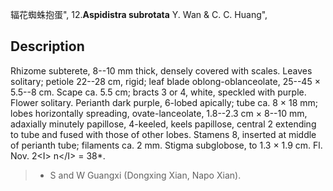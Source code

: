 辐花蜘蛛抱蛋",
12.**Aspidistra subrotata** Y. Wan & C. C. Huang",

## Description
Rhizome subterete, 8--10 mm thick, densely covered with scales. Leaves solitary; petiole 22--28 cm, rigid; leaf blade oblong-oblanceolate, 25--45 × 5.5--8 cm. Scape ca. 5.5 cm; bracts 3 or 4, white, speckled with purple. Flower solitary. Perianth dark purple, 6-lobed apically; tube ca. 8 × 18 mm; lobes horizontally spreading, ovate-lanceolate, 1.8--2.3 cm × 8--10 mm, adaxially minutely papillose, 4-keeled, keels papillose, central 2 extending to tube and fused with those of other lobes. Stamens 8, inserted at middle of perianth tube; filaments ca. 2 mm. Stigma subglobose, to 1.3 × 1.9 cm. Fl. Nov. 2&lt;I&gt; n&lt;/I&gt; = 38*.

> * S and W Guangxi (Dongxing Xian, Napo Xian).
